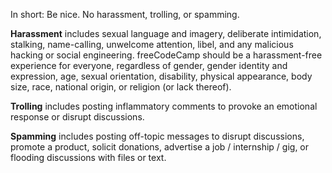 In short: Be nice. No harassment, trolling, or spamming.

**Harassment** includes sexual language and imagery, deliberate intimidation, stalking, name-calling, unwelcome attention, libel, and any malicious hacking or social engineering. freeCodeCamp should be a harassment-free experience for everyone, regardless of gender, gender identity and expression, age, sexual orientation, disability, physical appearance, body size, race, national origin, or religion (or lack thereof).

**Trolling** includes posting inflammatory comments to provoke an emotional response or disrupt discussions.

**Spamming** includes posting off-topic messages to disrupt discussions, promote a product, solicit donations, advertise a job / internship / gig, or flooding discussions with files or text.

